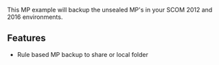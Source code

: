 This MP example will backup the unsealed MP's in your SCOM 2012 and 2016 environments.

## Features
* Rule based MP backup to share or local folder
